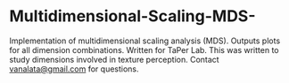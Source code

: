 # Multidimensional-Scaling-MDS-
Implementation of multidimensional scaling analysis (MDS). Outputs plots for all dimension combinations. Written for TaPer Lab. This was written to study dimensions involved in texture perception. Contact vanalata@gmail.com for questions. 
